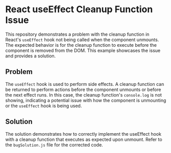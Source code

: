 # React useEffect Cleanup Function Issue

This repository demonstrates a problem with the cleanup function in React's `useEffect` hook not being called when the component unmounts.  The expected behavior is for the cleanup function to execute before the component is removed from the DOM.  This example showcases the issue and provides a solution.

## Problem

The `useEffect` hook is used to perform side effects.  A cleanup function can be returned to perform actions before the component unmounts or before the next effect runs. In this case, the cleanup function's `console.log` is not showing, indicating a potential issue with how the component is unmounting or the `useEffect` hook is being used.

## Solution

The solution demonstrates how to correctly implement the useEffect hook with a cleanup function that executes as expected upon unmount.  Refer to the `bugSolution.js` file for the corrected code.